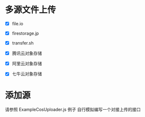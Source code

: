 

# 多源文件上传
- [x] file.io
- [x] firestorage.jp
- [x] transfer.sh
- [x] 腾讯云对象存储
- [x] 阿里云对象存储
- [x] 七牛云对象存储


# 添加源
请参照  ExampleCosUploader.js 例子
自行模拟编写一个对接上传的接口
